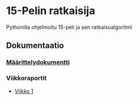 # 15-Pelin ratkaisija
Pythonilla ohjelmoitu 15-peli ja sen ratkaisualgoritmi

## Dokumentaatio

### [Määrittelydokumentti](https://github.com/EliasTHelsinginYliopisto/15PelinRatkaisija/blob/main/Dokumentaatio/Maarittelydokimentti.md)

### Viikkoraportit

* [Viikko 1](https://github.com/EliasTHelsinginYliopisto/15PelinRatkaisija/blob/main/Dokumentaatio/Viikkoraportti_1.md)